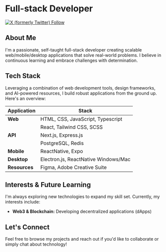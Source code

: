 # Full-stack Developer

[![X (formerly Twitter) Follow](https://img.shields.io/twitter/follow/qithaka)](https://twitter.com/qithaka)

## About Me

I'm a passionate, self-taught full-stack developer creating scalable web/mobile/desktop applications that solve real-world problems. I believe in continuous learning and embrace challenges with determination.

## Tech Stack

Leveraging a combination of web development tools, design frameworks, and AI-powered resources, I build robust applications from the ground up. Here's an overview:

| **Application** | **Stack**                              |
| --------------- | --------------------------------------|
| **Web**         | HTML, CSS, JavaScript, Typescript    |
|                 | React, Tailwind CSS, SCSS            |
| **API**         | Next.js, Express.js                  |
|                 | PostgreSQL, Redis                    |
| **Mobile**      | ReactNative, Expo                    |
| **Desktop**     | Electron.js, ReactNative Windows/Mac |
| **Resources**   | Figma, Adobe Creative Suite           |

## Interests & Future Learning

I'm always exploring new technologies to expand my skill set. Currently, my interests include:

- **Web3 & Blockchain:** Developing decentralized applications (dApps)

## Let's Connect

Feel free to browse my projects and reach out if you'd like to collaborate or simply chat about technology!